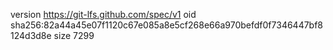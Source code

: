 version https://git-lfs.github.com/spec/v1
oid sha256:82a44a45e07f1120c67e085a8e5cf268e66a970befdf0f7346447bf8124d3d8e
size 7299
